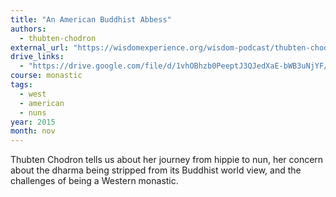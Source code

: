 ```yaml
---
title: "An American Buddhist Abbess"
authors:
  - thubten-chodron
external_url: "https://wisdomexperience.org/wisdom-podcast/thubten-chodron/"
drive_links:
  - "https://drive.google.com/file/d/1vhOBhzb0PeeptJ3QJedXaE-bWB3uNjYF/view?usp=drivesdk"
course: monastic
tags:
  - west
  - american
  - nuns
year: 2015
month: nov
---
```


Thubten Chodron tells us about her journey from hippie to nun, her concern about the dharma being stripped from its Buddhist world view, and the challenges of being a Western monastic.
